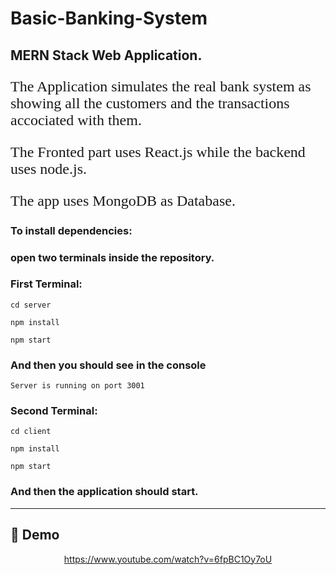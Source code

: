 # Basic-Banking-System

<h2> MERN Stack Web Application. </h2>

<p style="font-size:1.5rem ; font-family:'Times-New-Roman'">The Application simulates the real bank system as showing all the customers and the transactions accociated with them.</p>

<p style="font-size:1.5rem ; font-family:'Times-New-Roman'">The Fronted part uses React.js while the backend uses node.js.</p>

<p style="font-size:1.5rem ; font-family:'Times-New-Roman'">The app uses MongoDB as Database.</p>

<h3> To install dependencies: </h3>

<h3> open two terminals inside the repository. </h3>

<h3> First Terminal: </h3>

```
cd server

npm install

npm start
```

<h3>And then you should see in the console</h3>

```
Server is running on port 3001
```

<h3> Second Terminal: </h3>

```
cd client

npm install

npm start
```

<h3>And then the application should start.</h3>

<hr>

<!-- <video src="./assets/demo.mp4" style="width:80%"></video> -->

<!-- [![Watch the video]("./assets/background home.jpg")](https://www.youtube.com/watch?v=6fpBC1Oy7oU) -->

## 🎥 Demo<a name = "demo"></a>

<div name = "demo" align="center" width=1189>
  
<!-- ![GIFDemo](README/videos/Demo1.mp4) -->
https://www.youtube.com/watch?v=6fpBC1Oy7oU

</div>
